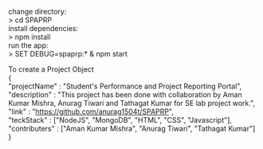 change directory:   
    > cd SPAPRP   
install dependencies:    
    > npm install      
run the app:     
    > SET DEBUG=spaprp:* & npm start              



To create a Project Object               
{                 
	"projectName" : "Student's Performance and Project Reporting Portal",             
	"description" : "This project has been done with collaboration by Aman Kumar Mishra, Anurag Tiwari and Tathagat Kumar for SE lab project work.",              
	"link" : "https://github.com/anurag1504t/SPAPRP",                    
	"teckStack" : ["NodeJS", "MongoDB", "HTML", "CSS", "Javascript"],               
	"contributers" : ["Aman Kumar Mishra", "Anurag Tiwari", "Tathagat Kumar"]                   
}                   
